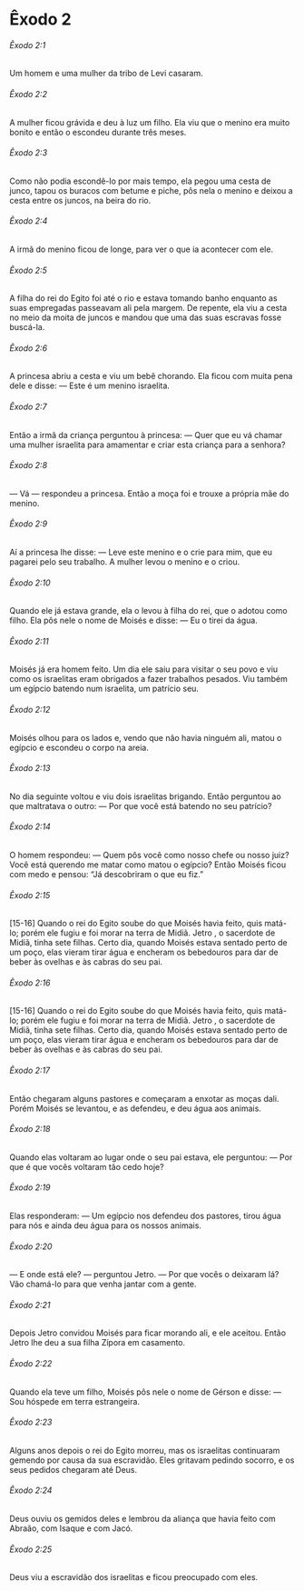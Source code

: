 # Êxodo 2

###### Êxodo 2:1

Um homem e uma mulher da tribo de Levi casaram.

###### Êxodo 2:2

A mulher ficou grávida e deu à luz um filho. Ela viu que o menino era muito bonito e então o escondeu durante três meses.

###### Êxodo 2:3

Como não podia escondê-lo por mais tempo, ela pegou uma cesta de junco, tapou os buracos com betume e piche, pôs nela o menino e deixou a cesta entre os juncos, na beira do rio.

###### Êxodo 2:4

A irmã do menino ficou de longe, para ver o que ia acontecer com ele.

###### Êxodo 2:5

A filha do rei do Egito foi até o rio e estava tomando banho enquanto as suas empregadas passeavam ali pela margem. De repente, ela viu a cesta no meio da moita de juncos e mandou que uma das suas escravas fosse buscá-la.

###### Êxodo 2:6

A princesa abriu a cesta e viu um bebê chorando. Ela ficou com muita pena dele e disse: — Este é um menino israelita.

###### Êxodo 2:7

Então a irmã da criança perguntou à princesa: — Quer que eu vá chamar uma mulher israelita para amamentar e criar esta criança para a senhora?

###### Êxodo 2:8

— Vá — respondeu a princesa. Então a moça foi e trouxe a própria mãe do menino.

###### Êxodo 2:9

Aí a princesa lhe disse: — Leve este menino e o crie para mim, que eu pagarei pelo seu trabalho. A mulher levou o menino e o criou.

###### Êxodo 2:10

Quando ele já estava grande, ela o levou à filha do rei, que o adotou como filho. Ela pôs nele o nome de Moisés e disse: — Eu o tirei da água.

###### Êxodo 2:11

Moisés já era homem feito. Um dia ele saiu para visitar o seu povo e viu como os israelitas eram obrigados a fazer trabalhos pesados. Viu também um egípcio batendo num israelita, um patrício seu.

###### Êxodo 2:12

Moisés olhou para os lados e, vendo que não havia ninguém ali, matou o egípcio e escondeu o corpo na areia.

###### Êxodo 2:13

No dia seguinte voltou e viu dois israelitas brigando. Então perguntou ao que maltratava o outro: — Por que você está batendo no seu patrício?

###### Êxodo 2:14

O homem respondeu: — Quem pôs você como nosso chefe ou nosso juiz? Você está querendo me matar como matou o egípcio? Então Moisés ficou com medo e pensou: “Já descobriram o que eu fiz.”

###### Êxodo 2:15

[15-16] Quando o rei do Egito soube do que Moisés havia feito, quis matá-lo; porém ele fugiu e foi morar na terra de Midiã. Jetro , o sacerdote de Midiã, tinha sete filhas. Certo dia, quando Moisés estava sentado perto de um poço, elas vieram tirar água e encheram os bebedouros para dar de beber às ovelhas e às cabras do seu pai.

###### Êxodo 2:16

[15-16] Quando o rei do Egito soube do que Moisés havia feito, quis matá-lo; porém ele fugiu e foi morar na terra de Midiã. Jetro , o sacerdote de Midiã, tinha sete filhas. Certo dia, quando Moisés estava sentado perto de um poço, elas vieram tirar água e encheram os bebedouros para dar de beber às ovelhas e às cabras do seu pai.

###### Êxodo 2:17

Então chegaram alguns pastores e começaram a enxotar as moças dali. Porém Moisés se levantou, e as defendeu, e deu água aos animais.

###### Êxodo 2:18

Quando elas voltaram ao lugar onde o seu pai estava, ele perguntou: — Por que é que vocês voltaram tão cedo hoje?

###### Êxodo 2:19

Elas responderam: — Um egípcio nos defendeu dos pastores, tirou água para nós e ainda deu água para os nossos animais.

###### Êxodo 2:20

— E onde está ele? — perguntou Jetro. — Por que vocês o deixaram lá? Vão chamá-lo para que venha jantar com a gente.

###### Êxodo 2:21

Depois Jetro convidou Moisés para ficar morando ali, e ele aceitou. Então Jetro lhe deu a sua filha Zípora em casamento.

###### Êxodo 2:22

Quando ela teve um filho, Moisés pôs nele o nome de Gérson e disse: — Sou hóspede em terra estrangeira.

###### Êxodo 2:23

Alguns anos depois o rei do Egito morreu, mas os israelitas continuaram gemendo por causa da sua escravidão. Eles gritavam pedindo socorro, e os seus pedidos chegaram até Deus.

###### Êxodo 2:24

Deus ouviu os gemidos deles e lembrou da aliança que havia feito com Abraão, com Isaque e com Jacó.

###### Êxodo 2:25

Deus viu a escravidão dos israelitas e ficou preocupado com eles.

